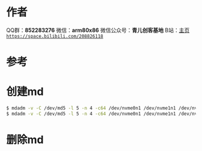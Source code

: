 ﻿# 作者
QQ群：**852283276**
微信：**arm80x86**
微信公众号：**青儿创客基地**
B站：[主页 `https://space.bilibili.com/208826118`](https://space.bilibili.com/208826118)

# 参考
# 创建md

```bash
$ mdadm -v -C /dev/md5 -l 5 -n 4 -c64 /dev/nvme0n1 /dev/nvme1n1 /dev/nvme2n1 /dev/nvme3n1
$ mdadm -v -C /dev/md5 -l 5 -n 4 -c64 /dev/nvme0n1 /dev/nvme1n1 /dev/nvme2n1 /dev/nvme3n1
```

# 删除md
